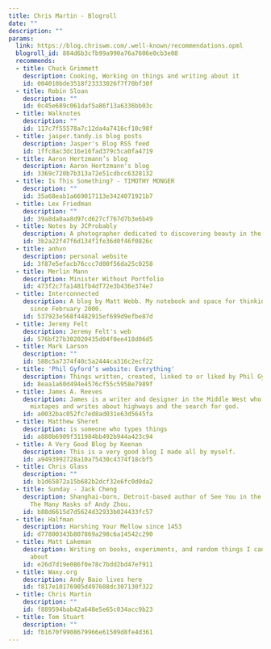 ```yaml
---
title: Chris Martin - Blogroll
date: ""
description: ""
params:
  link: https://blog.chriswm.com/.well-known/recommendations.opml
  blogroll_id: 884d6b3cfb99a990a76a7606e0cb3e08
  recommends:
  - title: Chuck Grimmett
    description: Cooking, Working on things and writing about it
    id: 004010bde3518f23333026f7f70bf30f
  - title: Robin Sloan
    description: ""
    id: 0c45e689c061daf5a86f13a6336bb03c
  - title: Walknotes
    description: ""
    id: 117c7f55578a7c12da4a7416cf10c98f
  - title: jasper.tandy.is blog posts
    description: Jasper's Blog RSS feed
    id: 1ffc8ac3dc16e16fad379c5ca0fa4719
  - title: Aaron Hertzmann’s blog
    description: Aaron Hertzmann's blog
    id: 3369c720b7b313a72e51cdbcc6328132
  - title: Is This Something? - TIMOTHY MONGER
    description: ""
    id: 35a68eab1a669017113e3424071921b7
  - title: Lex Friedman
    description: ""
    id: 39a8da0aa8d97cd627cf767d7b3e6b49
  - title: Notes by JCProbably
    description: A photographer dedicated to discovering beauty in the ordinary.
    id: 3b2a22f47f6d134f1fe36d0f46f0826c
  - title: anhvn
    description: personal website
    id: 3f87e5efacb76ccc7d00f56da25c0258
  - title: Merlin Mann
    description: Minister Without Portfolio
    id: 473f2c7fa1481fb4df72e3b436e374e7
  - title: Interconnected
    description: A blog by Matt Webb. My notebook and space for thinking out loud
      since February 2000.
    id: 537923e568f4482915ef699d9efbe87d
  - title: Jeremy Felt
    description: Jeremy Felt's web
    id: 576bf27b302020435d04f0ee418d06d5
  - title: Mark Larson
    description: ""
    id: 588c5a7374f40c5a2444ca316c2ecf22
  - title: 'Phil Gyford’s website: Everything'
    description: Things written, created, linked to or liked by Phil Gyford
    id: 8eaa1a60d494e4576cf55c5958e7989f
  - title: James A. Reeves
    description: James is a writer and designer in the Middle West who makes midnight
      mixtapes and writes about highways and the search for god.
    id: a0032bac052fc7ed8ad031e63d5645fa
  - title: Matthew Sheret
    description: is someone who types things
    id: a880b6909f311984bb492b944a423c94
  - title: A Very Good Blog by Keenan
    description: This is a very good blog I made all by myself.
    id: a9493992728a10a75430c4374f18cbf5
  - title: Chris Glass
    description: ""
    id: b1d65872a15b682b2dcf32e6fc0d0da2
  - title: Sunday - Jack Cheng
    description: Shanghai-born, Detroit-based author of See You in the Cosmos and
      The Many Masks of Andy Zhou.
    id: b88d6615d7d5624d32933b024433fc57
  - title: Halfman
    description: Harshing Your Mellow since 1453
    id: d77800343b807869a298c6a14542c290
  - title: Matt Lakeman
    description: Writing on books, experiments, and random things I can't stop thinking
      about
    id: e26d7d19e086f0e78c7bdd2bd47ef911
  - title: Waxy.org
    description: Andy Baio lives here
    id: f817e10176905d497608dc307130f322
  - title: Chris Martin
    description: ""
    id: f889594bab42a648e5e65c034acc9b23
  - title: Tom Stuart
    description: ""
    id: fb1670f9908679966e61509d8fe4d361
---
```

